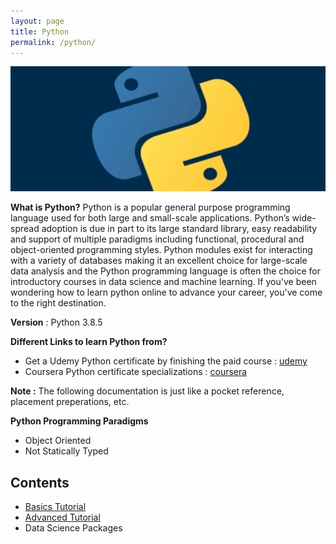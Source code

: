 ```yaml
---
layout: page
title: Python
permalink: /python/
---
```

<img src="/images/python.png" width="720" height="200">

__What is Python?__ Python is a popular general purpose programming language used for both large and small-scale applications. Python’s wide-spread adoption is due in part to its large standard library, easy readability and support of multiple paradigms including functional, procedural and object-oriented programming styles. Python modules exist for interacting with a variety of databases making it an excellent choice for large-scale data analysis and the Python programming language is often the choice for introductory courses in data science and machine learning. If you've been wondering how to learn python online to advance your career, you've come to the right destination.

__Version__ : Python 3.8.5

__Different Links to learn Python from?__
* Get a Udemy Python certificate by finishing the paid course : [udemy](https://www.udemy.com/course/python-the-complete-python-developer-course/)
* Coursera Python certificate specializations : [coursera](https://www.coursera.org/search?query=python&index=prod_all_products_term_optimization&entityTypeDescription=Specializations&allLanguages=English&productDifficultyLevel=Beginner)

<b>Note :</b> The following documentation is just like a pocket reference, placement preperations, etc.

__Python Programming Paradigms__
* Object Oriented
* Not Statically Typed

## Contents
* [Basics Tutorial](/python/basics)
* [Advanced Tutorial](/python/advanced)
* Data Science Packages